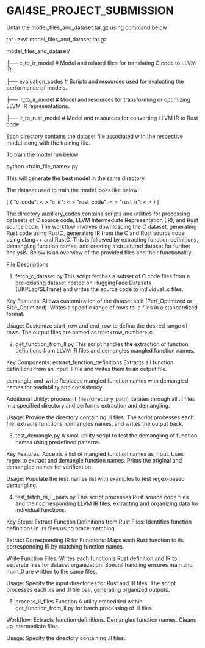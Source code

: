 # GAI4SE_PROJECT_SUBMISSION


Untar the model_files_and_dataset.tar.gz using command below

tar -zxvf model_files_and_dataset.tar.gz

model_files_and_dataset/

├── c_to_ir_model        # Model and related files for translating C code to LLVM IR.

├── evaluation_codes     # Scripts and resources used for evaluating the performance of models.

├── ir_to_ir_model       # Model and resources for transforming or optimizing LLVM IR representations.

├── ir_to_rust_model     # Model and resources for converting LLVM IR to Rust code.


Each directory contains the dataset file associated with the respective model along with the training file. 

To train the model run below 

python <train_file_name>.py 

This will generate the best model in the same directory. 


The dataset used to train the model looks like below:

[
  {
    "c_code": < >
    "c_ir": < >
    "rust_code": < >
    "rust_ir": < >
  }
]


The directory auxillary_codes contains scripts and utilities for processing datasets of C source code, LLVM Intermediate Representation (IR), and Rust source code. The workflow involves downloading the C dataset, generating Rust code using RustC, generating IR from the C and Rust source code using clang++ and RustC. This is followed by extracting function definitions, demangling function names, and creating a structured dataset for further analysis. Below is an overview of the provided files and their functionality.


File Descriptions

1. fetch_c_dataset.py
This script fetches a subset of C code files from a pre-existing dataset hosted on HuggingFace Datasets (UKPLab/SLTrans) and writes the source code to individual .c files.

Key Features:
Allows customization of the dataset split (Perf_Optimized or Size_Optimized).
Writes a specific range of rows to .c files in a standardized format.

Usage:
Customize start_row and end_row to define the desired range of rows.
The output files are named as train<row_number>.c.


2. get_function_from_ll.py
This script handles the extraction of function definitions from LLVM IR files and demangles mangled function names.

Key Components:
extract_function_definitions
Extracts all function definitions from an input .ll file and writes them to an output file.

demangle_and_write
Replaces mangled function names with demangled names for readability and consistency.

Additional Utility:
process_ll_files(directory_path) iterates through all .ll files in a specified directory and performs extraction and demangling.

Usage:
Provide the directory containing .ll files.
The script processes each file, extracts functions, demangles names, and writes the output back.


3. test_demangle.py
A small utility script to test the demangling of function names using predefined patterns.

Key Features:
Accepts a list of mangled function names as input.
Uses regex to extract and demangle function names.
Prints the original and demangled names for verification.

Usage:
Populate the test_names list with examples to test regex-based demangling.

4. test_fetch_rs_ll_pairs.py
This script processes Rust source code files and their corresponding LLVM IR files, extracting and organizing data for individual functions.

Key Steps:
Extract Function Definitions from Rust Files:
Identifies function definitions in .rs files using brace matching.

Extract Corresponding IR for Functions:
Maps each Rust function to its corresponding IR by matching function names.

Write Function Files:
Writes each function's Rust definition and IR to separate files for dataset organization. Special handling ensures main and main_0 are written to the same files.

Usage:
Specify the input directories for Rust and IR files.
The script processes each .rs and .ll file pair, generating organized outputs.

5. process_ll_files Function
A utility embedded within get_function_from_ll.py for batch processing of .ll files.

Workflow:
Extracts function definitions.
Demangles function names.
Cleans up intermediate files.

Usage:
Specify the directory containing .ll files.
